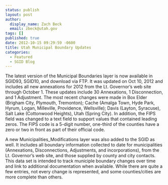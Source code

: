```yaml
---
status: publish
layout: post
author:
  display_name: Zach Beck
  email: zbeck@utah.gov
tags: []
published: true
date: 2012-10-15 09:29:59 -0600
title: Utah Municipal Boundary Updates
categories:
  - Featured
  - SGID Blog
---
```

<p>The latest version of the Municipal Boundaries layer is now available in SGID93, SGID10, and download via FTP. It was updated on Oct 10, 2012 and includes all new annexations for 2012 from the Lt. Governor’s web site through October 1. These updates include 30 Annexations, 1 Disconnection, and 1 Adjustment. The most recent changes were made in Box Elder (Brigham City, Plymouth, Tremonton); Cache (Amalga Town, Hyde Park, Hyrum, Logan, Milleville, Providence, Wellsville); Davis (Layton, Syracuse), Salt Lake (Cottonwood Heights), Utah (Spring City). In addition, the FIPS field was changed to a text field to support values that contained leading zeros. The FIPS code is a 5-digit number, one-third of the counties have a zero or two in front as part of their official code.</p>
<p>A new Municipalities_Modifications layer was also added to the SGID as well. It includes all boundary information collected to date for municipalities (Annexations, Disconnections, Adjustments, and incorporations), from the Lt. Governor’s web site, and those supplied by county and city contacts. This data set is intended to track municiple boundary changes over time and link to additional documentation when available. While there are quite a few entries, not every change is represented, and some counties/cities are more complete than others.</p>
